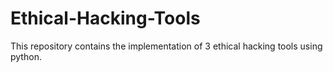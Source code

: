 # Ethical-Hacking-Tools
This repository contains the implementation of 3 ethical hacking tools using python. 
